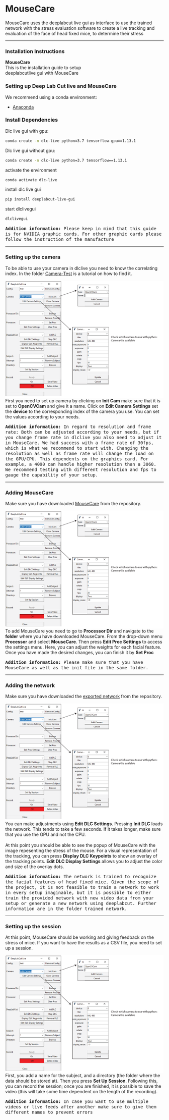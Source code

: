  # MouseCare


MouseCare uses the deeplabcut live gui as interface to use the trained network with the stress evaluation software to create a live tracking and evaluation of the face of head fixed mice, to determine their stress

---

### Installation Instructions

<p align="left">
  <span style="display: inline-block; width: 60%;">
    <strong>MouseCare</strong>  
    <br>  
   This is the installation guide to setup deeplabcutlive gui with MouseCare
  </span>
</p>


### Setting up Deep Lab Cut live and MouseCare

We recommend using a conda environment:
- [Anaconda ](https://anaconda.org/anaconda)

### Install Dependencies

Dlc live gui with gpu:
```bash
conda create -n dlc-live python=3.7 tensorflow-gpu==1.13.1
```
Dlc live gui without gpu:
```bash
conda create -n dlc-live python=3.7 tensorflow==1.13.1 
```
activate the environment
```bash
conda activate dlc-live 
```
install dlc live gui
```bash
pip install deeplabcut-live-gui
```
start dlclivegui
```bash
dlclivegui
```


<kbd>
<strong>Addition information:</strong>
Please keep in mind that this guide is for NVIDIA graphic cards. For other graphic cards please follow the instruction of the manufacture
</kbd>


---
 
### Setting up the camera

To be able to use your camera in dlclive you need to know the correlating index.
In the folder [Camera-Test](https://github.com/Nasr-SFB1315/MouseCare/tree/main/Camera-Test) is a tutorial on how to find it.


<img align="right" src="https://github.com/Nasr-SFB1315/images/blob/main/dlclivecamera.png?raw=true" />
<p align="left">
First you need to set up camera by clicking on <strong>Init Cam</strong> make sure that it is set to <strong>OpenCVCam</strong> and give it a name. 
Click on <strong>Edit Camera Settings</strong> set the <strong>device</strong> to the corresponding index of the camera you use. You can set the values according to your needs. 
</p>
<p align="left">
 <kbd>
<strong>Addition information:</strong>
In regard to resolution and frame rate: Both can be adjusted according to your needs, but if you change frame rate in dlclive you also need to adjust it in MouseCare. We had success with a frame rate of 30fps, which is what we recommend to start with.
Changing the resolution as well as frame rate will change the load on the GPU/CPU. This dependents on the graphics card. For example, a 4090 can handle higher resolution than a 3060. We recommend testing with different resolution and fps to gauge the capability of your setup.
</kbd>
</p>


---

### Adding MouseCare

Make sure you have downloaded [MouseCare](https://github.com/Nasr-SFB1315/MouseCare/tree/main/MouseCare) from the repository.

<img align="right" src="https://github.com/Nasr-SFB1315/images/blob/main/dlclivecamera.png?raw=true" />
<p align="left">
To add MouseCare you need to go to <strong>Processor Dir</strong> and navigate to the <strong>folder</strong> where you have downloaded MouseCare. 
From the drop-down menu <strong>Processor</strong> and select <strong>MouseCare</strong>. Then press <strong>Edit Proc Settings</strong> to access the settings menu. Here, you can adjust the weights for each facial feature. Once you have made the desired changes, you can finish it by <strong>Set Proc</strong>
</p>
<kbd>
<strong>Addition information:</strong>
Please make sure that you have MouseCare as well as the init file in the same folder.
</kbd>
</p>


---


### Adding the network

Make sure you have downloaded the [exported network](https://github.com/Nasr-SFB1315/MouseCare/tree/main/Trained%20Network/exported) from the repository. 
<br>



<img align="right" src="https://github.com/Nasr-SFB1315/images/blob/main/dlclivecamera.png?raw=true" />
<p align="left">
You can make adjustments using <strong>Edit DLC Settings</strong>. Pressing <strong>Init DLC</strong> loads the network. This tends to take a few seconds. If it takes longer, make sure that you use the GPU and not the CPU.
 
<br>
<br>
At this point you should be able to see the popup of MouseCare with the image repesenting the stress of the mouse.  
For a visual representation of the tracking, you can press <strong>Display DLC Keypoints</strong> to show an overlay of the tracking points. <strong>Edit DLC Display Settings</strong> allows you to adjust the color and size of the overlay dots. 

</p>
<kbd>
<strong>Addition information:</strong>
The network is trained to recognize the facial features of head fixed mice. Given the scope of the project, it is not feasible to train a network to work in every setup imaginable, but it is possible to either train the provided network with new video data from your setup or generate a new network using deeplabcut. Further information are in the folder trained network.

</kbd>
</p>


---

### Setting up the session

At this point, MouseCare should be working and giving feedback on the stress of mice. If you want to have the results as a CSV file, you need to set up a session. 



<img align="right" src="https://github.com/Nasr-SFB1315/images/blob/main/dlclivecamera.png?raw=true" />
<p align="left">
First, you add a name for the subject, and a directory (the folder where the data should be stored at). Then you press <strong>Set Up Session</strong>. Following this, you can record the session; once you are finished, it is possible to save the video (this will take some time dependent on the length of the recording).



</p>
<kbd>
<strong>Addition information:</strong>
In case you want to use multiple videos or live feeds after another make sure to give them different names to prevent errors
</kbd>
</p>

